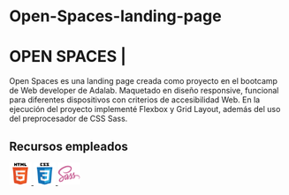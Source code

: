 # Open-Spaces-landing-page
# OPEN SPACES <span> | </span>

<p>Open Spaces es una landing page creada como proyecto en el bootcamp de Web developer de Adalab. Maquetado en diseño responsive, funcional para diferentes dispositivos con criterios de accesibilidad Web.  
En la ejecución del proyecto implementé Flexbox y Grid Layout, además del uso del preprocesador de CSS Sass.</p>

## Recursos empleados

<p align="left"><a href="https://www.w3.org/html/" target="_blank"> <img src="https://raw.githubusercontent.com/devicons/devicon/master/icons/html5/html5-original-wordmark.svg" alt="html5" width="40" height="40"/>  <a href="https://www.w3schools.com/css/" target="_blank"> <img src="https://raw.githubusercontent.com/devicons/devicon/master/icons/css3/css3-original-wordmark.svg" alt="css3" width="40" height="40"/> </a>  </a>  <a href="https://sass-lang.com" target="_blank"> <img src="https://raw.githubusercontent.com/devicons/devicon/master/icons/sass/sass-original.svg" alt="sass" width="40" height="40"/> </a> </p>
